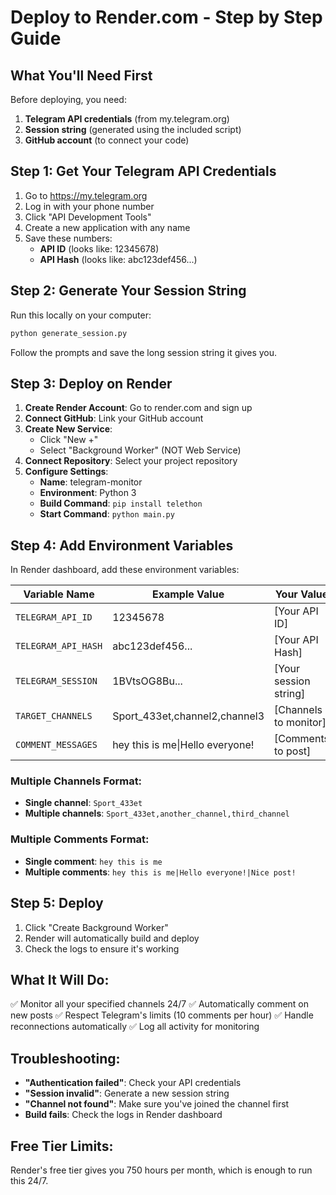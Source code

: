 # Deploy to Render.com - Step by Step Guide

## What You'll Need First

Before deploying, you need:
1. **Telegram API credentials** (from my.telegram.org)
2. **Session string** (generated using the included script)
3. **GitHub account** (to connect your code)

## Step 1: Get Your Telegram API Credentials

1. Go to https://my.telegram.org
2. Log in with your phone number
3. Click "API Development Tools"
4. Create a new application with any name
5. Save these numbers:
   - **API ID** (looks like: 12345678)
   - **API Hash** (looks like: abc123def456...)

## Step 2: Generate Your Session String

Run this locally on your computer:

```bash
python generate_session.py
```

Follow the prompts and save the long session string it gives you.

## Step 3: Deploy on Render

1. **Create Render Account**: Go to render.com and sign up
2. **Connect GitHub**: Link your GitHub account
3. **Create New Service**: 
   - Click "New +"
   - Select "Background Worker" (NOT Web Service)
4. **Connect Repository**: Select your project repository
5. **Configure Settings**:
   - **Name**: telegram-monitor
   - **Environment**: Python 3
   - **Build Command**: `pip install telethon`
   - **Start Command**: `python main.py`

## Step 4: Add Environment Variables

In Render dashboard, add these environment variables:

| Variable Name | Example Value | Your Value |
|--------------|---------------|------------|
| `TELEGRAM_API_ID` | 12345678 | [Your API ID] |
| `TELEGRAM_API_HASH` | abc123def456... | [Your API Hash] |
| `TELEGRAM_SESSION` | 1BVtsOG8Bu... | [Your session string] |
| `TARGET_CHANNELS` | Sport_433et,channel2,channel3 | [Channels to monitor] |
| `COMMENT_MESSAGES` | hey this is me\|Hello everyone! | [Comments to post] |

### Multiple Channels Format:
- **Single channel**: `Sport_433et`
- **Multiple channels**: `Sport_433et,another_channel,third_channel`

### Multiple Comments Format:
- **Single comment**: `hey this is me`
- **Multiple comments**: `hey this is me|Hello everyone!|Nice post!`

## Step 5: Deploy

1. Click "Create Background Worker"
2. Render will automatically build and deploy
3. Check the logs to ensure it's working

## What It Will Do:

✅ Monitor all your specified channels 24/7
✅ Automatically comment on new posts
✅ Respect Telegram's limits (10 comments per hour)
✅ Handle reconnections automatically
✅ Log all activity for monitoring

## Troubleshooting:

- **"Authentication failed"**: Check your API credentials
- **"Session invalid"**: Generate a new session string
- **"Channel not found"**: Make sure you've joined the channel first
- **Build fails**: Check the logs in Render dashboard

## Free Tier Limits:

Render's free tier gives you 750 hours per month, which is enough to run this 24/7.